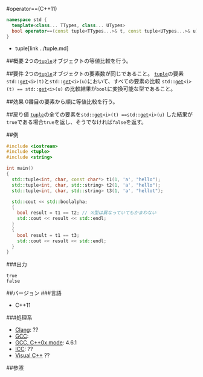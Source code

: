 #operator==(C++11)
```cpp
namespace std {
  template<class... TTypes, class... UTypes>
  bool operator==(const tuple<TTypes...>& t, const tuple<UTypes...>& u);
}
```
* tuple[link ../tuple.md]

##概要
2つの[`tuple`](../tuple.md)オブジェクトの等値比較を行う。


##要件
2つの[`tuple`](../tuple.md)オブジェクトの要素数が同じであること。 
[`tuple`](../tuple.md)の要素`std::`[`get`](./get.md)`<i>(t)`と`std::`[`get`](./get.md)`<i>(u)`において、すべての要素の比較 `std::`[`get`](./get.md)`<i>(t) == std::`[`get`](./get.md)`<i>(u)` の比較結果が`bool`に変換可能な型であること。

##効果
0番目の要素から順に等値比較を行う。


##戻り値
[`tuple`](../tuple.md)の全ての要素を`std::`[`get`](./get.md)`<i>(t) ==std::`[`get`](./get.md)`<i>(u)` した結果が`true`である場合`true`を返し、そうでなければ`false`を返す。


##例
```cpp
#include <iostream>
#include <tuple>
#include <string>

int main()
{
  std::tuple<int, char, const char*> t1(1, 'a', "hello");
  std::tuple<int, char, std::string> t2(1, 'a', "hello");
  std::tuple<int, char, std::string> t3(1, 'a', "hellot");

  std::cout << std::boolalpha;
  {
    bool result = t1 == t2; // ※型は異なっていてもかまわない
    std::cout << result << std::endl;
  }
  {
    bool result = t1 == t3;
    std::cout << result << std::endl;
  }
}
```

###出力
```
true
false
```

##バージョン
###言語
- C++11

###処理系
- [Clang](/implementation#clang.md): ??
- [GCC](/implementation#gcc.md): 
- [GCC, C++0x mode](/implementation#gcc.md): 4.6.1
- [ICC](/implementation#icc.md): ??
- [Visual C++](/implementation#visual_cpp.md) ??


##参照
